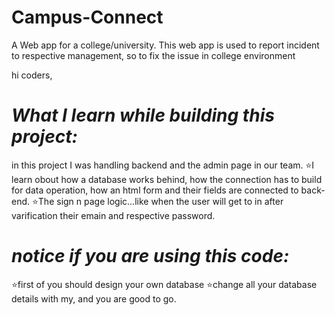 # Campus-Connect
A Web app for a college/university. This web app is used to report incident to respective management, so to fix the issue in college environment


hi coders,
# *What I learn while building this project:*
  in this project I was handling backend and the admin page in our team.
  ⭐I learn obout how a database works behind, how the connection has to build for data operation,
  how an html form and their fields are connected to back-end.
  ⭐The sign n page logic...like when the user will get to in after varification their emain and respective password.


# *notice if you are using this code:*
  ⭐first of you should design your own database
  ⭐change all your database details with my, and you are good to go.
